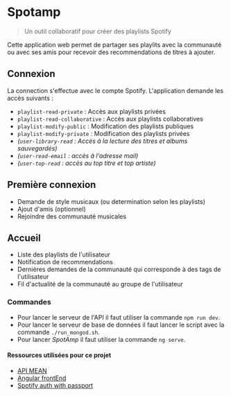 # Spotamp
> Un outil collaboratif pour créer des playlists Spotify

Cette application web permet de partager ses playlits avec la communauté ou avec ses amis pour recevoir des recommendations de titres à ajouter. 

## Connexion

La connection s'effectue avec le compte Spotify. L'application demande les accès suivants : 
* `playlist-read-private` : Accès aux playlists privées
* `playlist-read-collaborative` : Accès aux playlists collaboratives
* `playlist-modify-public` : Modification des playlists publiques
* `playlist-modify-private` : Modification des playlists privées
* *(`user-library-read` : Accès à la lecture des  titres et albums sauvegardés)*
* *(`user-read-email` : accès à l'adresse mail)*
* *(`user-top-read` : accès au top titre et top artiste)*

## Première connexion

* Demande de style musicaux (ou determination selon les playlists)
* Ajout d'amis (optionnel)
* Rejoindre des communauté musicales

## Accueil 

* Liste des playlists de l'utilisateur
* Notification de recommendations
* Dernières demandes de la communauté qui corresponde à des tags de l'utilisateur
* Fil d'actualité de la communauté au groupe de l'utilisateur

### Commandes 

- Pour lancer le serveur de l'API il faut utiliser la commande `npm run dev`.
- Pour lancer le serveur de base de données il faut lancer le script avec la commande `./run_mongod.sh`.
- Pour lancer *SpotAmp* il faut utiliser la commande `ng serve`.


#### Ressources utilisées pour ce projet 

- [API MEAN](https://medium.com/@vipinswarnkar1989/mean-stack-crud-app-using-angular4-21dce501b77)
- [Angular frontEnd](https://medium.com/@vipinswarnkar1989/mean-todo-app-with-angular4-32d6d778cf68)
- [Spotify auth with passport](https://github.com/JMPerez/passport-spotify)
